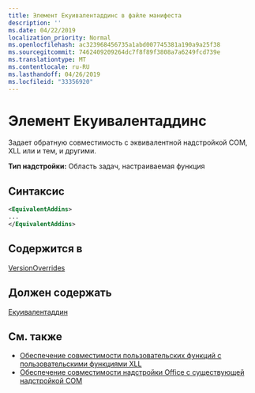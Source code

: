```yaml
---
title: Элемент Екуивалентаддинс в файле манифеста
description: ''
ms.date: 04/22/2019
localization_priority: Normal
ms.openlocfilehash: ac323968456735a1abd007745381a190a9a25f38
ms.sourcegitcommit: 7462409209264dc7f8f89f3808a7a6249fcd739e
ms.translationtype: MT
ms.contentlocale: ru-RU
ms.lasthandoff: 04/26/2019
ms.locfileid: "33356920"
---
```

# <a name="equivalentaddins-element"></a>Элемент Екуивалентаддинс

Задает обратную совместимость с эквивалентной надстройкой COM, XLL или и тем, и другими.

**Тип надстройки:** Область задач, настраиваемая функция

## <a name="syntax"></a>Синтаксис

```XML
<EquivalentAddins>
...  
</EquivalentAddins>  
```

## <a name="contained-in"></a>Содержится в

[VersionOverrides](versionoverrides.md)

## <a name="must-contain"></a>Должен содержать

[Екуивалентаддин](equivalentaddin.md)

## <a name="see-also"></a>См. также

- [Обеспечение совместимости пользовательских функций с пользовательскими функциями XLL](../../excel/make-custom-functions-compatible-with-xll-udf.md)
- [Обеспечение совместимости надстройки Office с существующей надстройкой COM](../../develop/make-office-add-in-compatible-with-existing-com-add-in.md)
